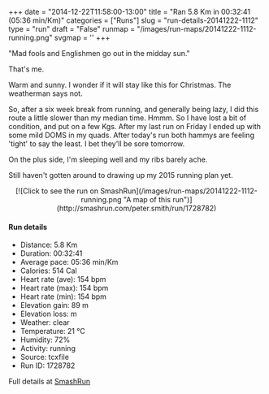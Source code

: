 +++
date = "2014-12-22T11:58:00-13:00"
title = "Ran 5.8 Km in 00:32:41 (05:36 min/Km)"
categories = ["Runs"]
slug = "run-details-20141222-1112"
type = "run"
draft = "False"
runmap = "/images/run-maps/20141222-1112-running.png"
svgmap = '<polyline points="93 48, 96 44, 99 32, 88 30, 80 31, 77 33, 69 34, 43 56, 39 58, 30 62, 16 67, 7 70, 1 66, 0 62, 20 50, 22 48, 50 31, 64 38, 67 36, 87 30, 99 32, 100 35, 97 42">'
+++

"Mad fools and Englishmen go out in the midday sun."

That's me. 

Warm and sunny. I wonder if it will stay like this for Christmas. The weatherman says not. 

So, after a six week break from running, and generally being lazy, I did this route a little slower than my median time. Hmmm. So I have lost a bit of condition, and put on a few Kgs. After my last run on Friday I ended up with some mild DOMS in my quads. After today's run both hammys are feeling 'tight' to say the least. I bet they'll be sore tomorrow. 

On the plus side, I'm sleeping well and my ribs barely ache. 

Still haven't gotten around to drawing up my 2015 running plan yet. 



<!--more-->

<center>
[![Click to see the run on SmashRun](/images/run-maps/20141222-1112-running.png "A map of this run")](http://smashrun.com/peter.smith/run/1728782)
</center>

#### Run details

* Distance: 5.8 Km
* Duration: 00:32:41
* Average pace: 05:36 min/Km
* Calories: 514 Cal
* Heart rate (ave): 154 bpm
* Heart rate (max): 154 bpm
* Heart rate (min): 154 bpm
* Elevation gain: 89 m
* Elevation loss:  m
* Weather: clear
* Temperature: 21 &deg;C
* Humidity: 72%
* Activity: running
* Source: tcxfile
* Run ID: 1728782

Full details at [SmashRun](http://smashrun.com/peter.smith/run/1728782)